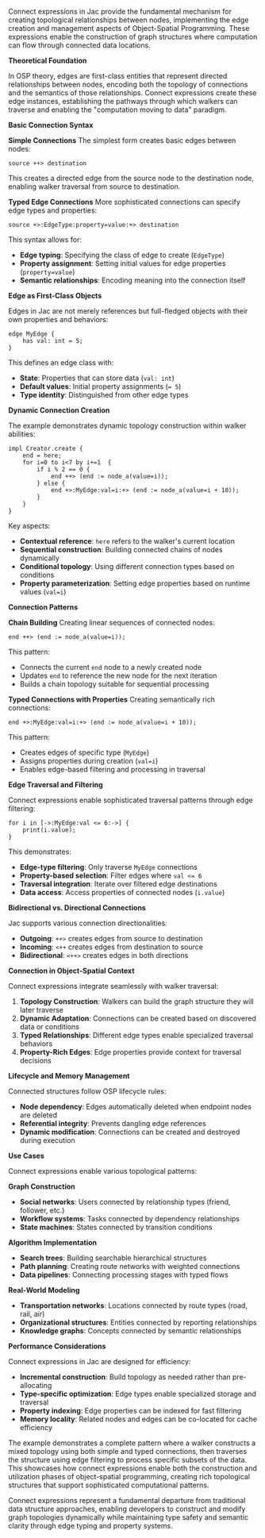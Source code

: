 Connect expressions in Jac provide the fundamental mechanism for creating topological relationships between nodes, implementing the edge creation and management aspects of Object-Spatial Programming. These expressions enable the construction of graph structures where computation can flow through connected data locations.

**Theoretical Foundation**

In OSP theory, edges are first-class entities that represent directed relationships between nodes, encoding both the topology of connections and the semantics of those relationships. Connect expressions create these edge instances, establishing the pathways through which walkers can traverse and enabling the "computation moving to data" paradigm.

**Basic Connection Syntax**

**Simple Connections**
The simplest form creates basic edges between nodes:
```jac
source ++> destination
```

This creates a directed edge from the source node to the destination node, enabling walker traversal from source to destination.

**Typed Edge Connections**
More sophisticated connections can specify edge types and properties:
```jac
source +>:EdgeType:property=value:+> destination
```

This syntax allows for:
- **Edge typing**: Specifying the class of edge to create (`EdgeType`)
- **Property assignment**: Setting initial values for edge properties (`property=value`)
- **Semantic relationships**: Encoding meaning into the connection itself

**Edge as First-Class Objects**

Edges in Jac are not merely references but full-fledged objects with their own properties and behaviors:

```jac
edge MyEdge {
    has val: int = 5;
}
```

This defines an edge class with:
- **State**: Properties that can store data (`val: int`)
- **Default values**: Initial property assignments (`= 5`)
- **Type identity**: Distinguished from other edge types

**Dynamic Connection Creation**

The example demonstrates dynamic topology construction within walker abilities:

```jac
impl Creator.create {
    end = here;
    for i=0 to i<7 by i+=1  {
        if i % 2 == 0 {
            end ++> (end := node_a(value=i));
        } else {
            end +>:MyEdge:val=i:+> (end := node_a(value=i + 10));
        }
    }
}
```

Key aspects:
- **Contextual reference**: `here` refers to the walker's current location
- **Sequential construction**: Building connected chains of nodes dynamically
- **Conditional topology**: Using different connection types based on conditions
- **Property parameterization**: Setting edge properties based on runtime values (`val=i`)

**Connection Patterns**

**Chain Building**
Creating linear sequences of connected nodes:
```jac
end ++> (end := node_a(value=i));
```

This pattern:
- Connects the current `end` node to a newly created node
- Updates `end` to reference the new node for the next iteration
- Builds a chain topology suitable for sequential processing

**Typed Connections with Properties**
Creating semantically rich connections:
```jac
end +>:MyEdge:val=i:+> (end := node_a(value=i + 10));
```

This pattern:
- Creates edges of specific type (`MyEdge`)
- Assigns properties during creation (`val=i`)
- Enables edge-based filtering and processing in traversal

**Edge Traversal and Filtering**

Connect expressions enable sophisticated traversal patterns through edge filtering:

```jac
for i in [->:MyEdge:val <= 6:->] {
    print(i.value);
}
```

This demonstrates:
- **Edge-type filtering**: Only traverse `MyEdge` connections
- **Property-based selection**: Filter edges where `val <= 6`
- **Traversal integration**: Iterate over filtered edge destinations
- **Data access**: Access properties of connected nodes (`i.value`)

**Bidirectional vs. Directional Connections**

Jac supports various connection directionalities:
- **Outgoing**: `++>` creates edges from source to destination
- **Incoming**: `<++` creates edges from destination to source  
- **Bidirectional**: `<++>` creates edges in both directions

**Connection in Object-Spatial Context**

Connect expressions integrate seamlessly with walker traversal:

1. **Topology Construction**: Walkers can build the graph structure they will later traverse
2. **Dynamic Adaptation**: Connections can be created based on discovered data or conditions
3. **Typed Relationships**: Different edge types enable specialized traversal behaviors
4. **Property-Rich Edges**: Edge properties provide context for traversal decisions

**Lifecycle and Memory Management**

Connected structures follow OSP lifecycle rules:
- **Node dependency**: Edges automatically deleted when endpoint nodes are deleted
- **Referential integrity**: Prevents dangling edge references
- **Dynamic modification**: Connections can be created and destroyed during execution

**Use Cases**

Connect expressions enable various topological patterns:

**Graph Construction**
- **Social networks**: Users connected by relationship types (friend, follower, etc.)
- **Workflow systems**: Tasks connected by dependency relationships
- **State machines**: States connected by transition conditions

**Algorithm Implementation**
- **Search trees**: Building searchable hierarchical structures
- **Path planning**: Creating route networks with weighted connections
- **Data pipelines**: Connecting processing stages with typed flows

**Real-World Modeling**
- **Transportation networks**: Locations connected by route types (road, rail, air)
- **Organizational structures**: Entities connected by reporting relationships
- **Knowledge graphs**: Concepts connected by semantic relationships

**Performance Considerations**

Connect expressions in Jac are designed for efficiency:
- **Incremental construction**: Build topology as needed rather than pre-allocating
- **Type-specific optimization**: Edge types enable specialized storage and traversal
- **Property indexing**: Edge properties can be indexed for fast filtering
- **Memory locality**: Related nodes and edges can be co-located for cache efficiency

The example demonstrates a complete pattern where a walker constructs a mixed topology using both simple and typed connections, then traverses the structure using edge filtering to process specific subsets of the data. This showcases how connect expressions enable both the construction and utilization phases of object-spatial programming, creating rich topological structures that support sophisticated computational patterns.

Connect expressions represent a fundamental departure from traditional data structure approaches, enabling developers to construct and modify graph topologies dynamically while maintaining type safety and semantic clarity through edge typing and property systems.
